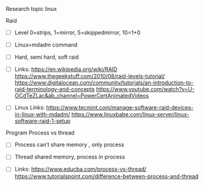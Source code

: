 Research topic linux

Raid
- [ ] Level 0=strips, 1=mirror, 5=skippedmirror, 10=1+0
- [ ] Linux=mdadm command
- [ ] Hard, semi hard, soft raid
- [ ] Links:
https://en.wikipedia.org/wiki/RAID
https://www.thegeekstuff.com/2010/08/raid-levels-tutorial/
https://www.digitalocean.com/community/tutorials/an-introduction-to-raid-terminology-and-concepts
https://www.youtube.com/watch?v=U-OCdTeZLac&ab_channel=PowerCertAnimatedVideos
- [ ] Linux Links:
https://www.tecmint.com/manage-software-raid-devices-in-linux-with-mdadm/
https://www.linuxbabe.com/linux-server/linux-software-raid-1-setup



Program Process vs thread
- [ ] Process can’t share memory , only process
- [ ] Thread shared memory, process in process
- [ ] Links:
https://www.educba.com/process-vs-thread/
https://www.tutorialspoint.com/difference-between-process-and-thread

